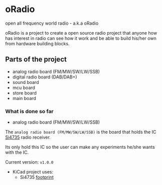 # oRadio
open all frequency world radio - a.k.a oRadio

oRadio is a project to create a open source radio project that anyone how has interest in radio can see how it work and be able to build his/her own from hardware building blocks.

## Parts of the project

* analog radio board (FM/MW/SW/LW/SSB)
* digital radio board (DAB/DAB+)
* sound board
* mcu board
* store board
* main board

### What is done so far

* analog radio board (FM/MW/SW/LW/SSB)

The `analog radio board (FM/MW/SW/LW/SSB)` is the board that holds the IC [Si4735](https://www.silabs.com/audio-and-radio/multiband-radios/si4734-35-radio-receivers/device.si4735) radio receiver.

Its only hold this IC so the user can make any experiments he/she wants with the IC.

Current version: `v1.0.0`

* KiCad project uses:
    - Si4735 [footprint](https://www.snapeda.com/parts/SI4735-D60-GU/Silicon%20Labs/view-part/)
